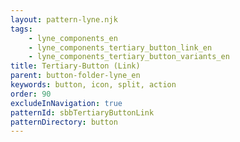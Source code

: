 ```yaml
---
layout: pattern-lyne.njk
tags: 
    - lyne_components_en
    - lyne_components_tertiary_button_link_en
    - lyne_components_tertiary_button_variants_en
title: Tertiary-Button (Link)
parent: button-folder-lyne_en
keywords: button, icon, split, action
order: 90
excludeInNavigation: true
patternId: sbbTertiaryButtonLink
patternDirectory: button
---
```

